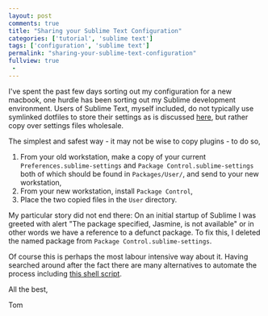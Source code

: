 ```yaml
---
layout: post
comments: true
title: "Sharing your Sublime Text Configuration"
categories: ['tutorial', 'sublime text']
tags: ['configuration', 'sublime text']
permalink: "sharing-your-sublime-text-configuration"
fullview: true
 -
---
```


I've spent the past few days sorting out my configuration for a new macbook, one hurdle has been sorting out my Sublime development environment. Users of Sublime Text, myself included, do not typically use symlinked dotfiles to store their settings as is discussed [here](http://chrisarcand.com/sublime-text-settings-and-dotfiles/), but rather copy over settings files wholesale.

The simplest and safest way - it may not be wise to copy plugins - to do so,

1. From your old workstation, make a copy of your current `Preferences.sublime-settings` and `Package Control.sublime-settings` both of which should be found in `Packages/User/`, and send to your new workstation,
2. From your new workstation, install `Package Control`,
3. Place the two copied files in the `User` directory.

My particular story did not end there: On an initial startup of Sublime I was greeted with alert "The package specified, Jasmine, is not available" or in other words we have a reference to a defunct package. To fix this, I deleted the named package from `Package Control.sublime-settings`.

Of course this is perhaps the most labour intensive way about it. Having searched around after the fact there are many alternatives to automate the process including [this shell script](https://github.com/miohtama/sublime-helper/).

All the best,

Tom